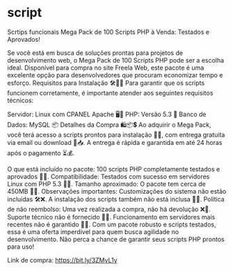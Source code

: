 
<figure class="wp-block-image size-full"><img src="https://freelaweb.com.br/wp-content/uploads/2024/10/01.jpg" alt="" class="wp-image-188115"/></figure>

# script
Scrtips funcionais
Mega Pack de 100 Scripts PHP à Venda: Testados e Aprovados!

Se você está em busca de soluções prontas para projetos de desenvolvimento web, o Mega Pack de 100 Scripts PHP pode ser a escolha ideal. Disponível para compra no site Freela Web, este pacote é uma excelente opção para desenvolvedores que procuram economizar tempo e esforço.
Requisitos para Instalação 🛠️🐧🔧
Para garantir que os scripts funcionem corretamente, é importante atender aos seguintes requisitos técnicos:

Servidor: Linux com CPANEL Apache 🖥️🐧
PHP: Versão 5.3 🐘
Banco de Dados: MySQL 📦
Detalhes da Compra 🛍️📦💲
Ao adquirir o Mega Pack, você terá acesso a scripts prontos para instalação 📜✅, com entrega gratuita via email ou download 💌📥. A entrega é rápida e garantida em até 24 horas após o pagamento ⏳💰.

O que está incluído no pacote:
100 scripts PHP completamente testados e aprovados 💯✅.
Compatibilidade: Testados com sucesso em servidores Linux com PHP 5.3 🐧✅.
Tamanho aproximado: O pacote tem cerca de 450MB 💽📏.
Observações importantes:
Customizações do sistema não estão incluídas 🛠️❌.
A instalação dos scripts também não está inclusa 📜❌.
Política de não reembolso: Uma vez realizada a compra, não há devolução ❌💸.
Suporte técnico não é fornecido 🙅‍♂️.
Funcionamento em servidores mais recentes não é garantido 📅❌.
Com um pacote robusto e scripts testados, essa é uma oferta imperdível para quem busca agilidade no desenvolvimento. Não perca a chance de garantir seus scripts PHP prontos para uso!

Link de compra: https://bit.ly/3ZMyL1y
